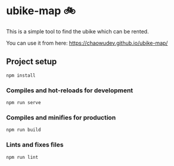 # ubike-map 🚲
This is a simple tool to find the ubike which can be rented.

You can use it from here: https://chaowudev.github.io/ubike-map/

## Project setup
```
npm install
```

### Compiles and hot-reloads for development
```
npm run serve
```

### Compiles and minifies for production
```
npm run build
```

### Lints and fixes files
```
npm run lint
```
